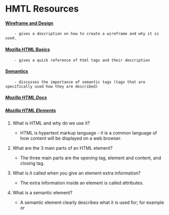 # HMTL Resources 

#### [Wireframe and Design](https://careerfoundry.com/en/blog/ux-design/how-to-create-your-first-wireframe/)
        - gives a description on how to create a wireframe and why it is used. 

#### [Mozilla HTML Basics](https://developer.mozilla.org/en-US/docs/Learn/Getting_started_with_the_web/HTML_basics)
        - gives a quick reference of html tags and their description

#### [Semantics](https://developer.mozilla.org/en-US/docs/Glossary/Semantics)
        - discusses the importance of semantic tags (tags that are specifically used how they are described)

##### [Mozilla HTML Docs](https://developer.mozilla.org/en-US/docs/Web/HTML)

##### [Mozilla HTML Elements](https://developer.mozilla.org/en-US/docs/Web/HTML/Element)

1. What is HTML and why do we use it?
    * HTML is hypertext markup language - it is a common language of how content will be displayed on a web browser.

2. What are the 3 main parts of an HTML element?
    * The three main parts are the opening tag, element and content, and closing tag.

3. What is it called when you give an element extra information?
    * The extra information inside an element is called attributes. 

4. What is a semantic element?
    * A semantic element clearly describes what it is used for; for example <nav> or <article>